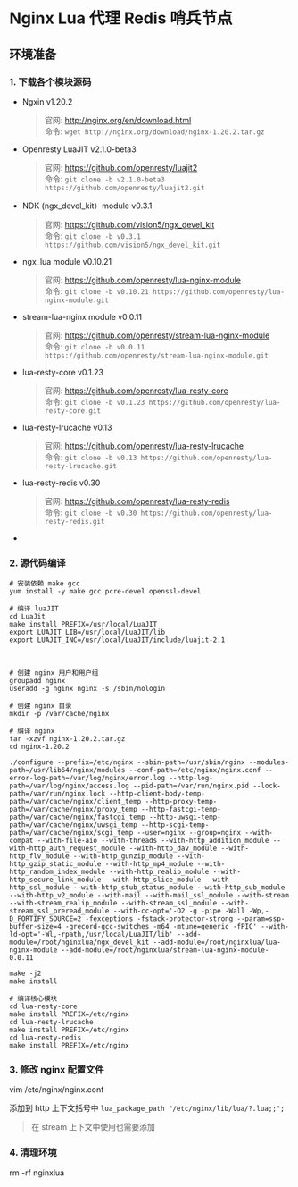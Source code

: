 # Nginx Lua 代理 Redis 哨兵节点
## 环境准备
### 1. 下载各个模块源码
+ Ngxin v1.20.2
 	> 官网: http://nginx.org/en/download.html  
	> 命令: `wget http://nginx.org/download/nginx-1.20.2.tar.gz`
+ Openresty LuaJIT v2.1.0-beta3 
 	> 官网: https://github.com/openresty/luajit2  
	> 命令: `git clone -b v2.1.0-beta3 https://github.com/openresty/luajit2.git`
+ NDK (ngx_devel_kit）module v0.3.1
 	> 官网: https://github.com/vision5/ngx_devel_kit  
	> 命令: `git clone -b v0.3.1 https://github.com/vision5/ngx_devel_kit.git`
+ ngx_lua module v0.10.21
 	> 官网: https://github.com/openresty/lua-nginx-module  
	> 命令: `git clone -b v0.10.21 https://github.com/openresty/lua-nginx-module.git`
+ stream-lua-nginx module v0.0.11
 	> 官网: https://github.com/openresty/stream-lua-nginx-module  
	> 命令: `git clone -b v0.0.11 https://github.com/openresty/stream-lua-nginx-module.git`
+ lua-resty-core v0.1.23
 	> 官网: https://github.com/openresty/lua-resty-core  
	> 命令: `git clone -b v0.1.23 https://github.com/openresty/lua-resty-core.git`
+ lua-resty-lrucache v0.13
 	> 官网: https://github.com/openresty/lua-resty-lrucache  
	> 命令: `git clone -b v0.13 https://github.com/openresty/lua-resty-lrucache.git`
+ lua-resty-redis v0.30
 	> 官网: https://github.com/openresty/lua-resty-redis  
	> 命令: `git clone -b v0.30 https://github.com/openresty/lua-resty-redis.git`
+ 

### 2. 源代码编译
```shell
# 安装依赖 make gcc
yum install -y make gcc pcre-devel openssl-devel

# 编译 luaJIT
cd LuaJit
make install PREFIX=/usr/local/LuaJIT
export LUAJIT_LIB=/usr/local/LuaJIT/lib
export LUAJIT_INC=/usr/local/LuaJIT/include/luajit-2.1



# 创建 nginx 用户和用户组
groupadd nginx
useradd -g nginx nginx -s /sbin/nologin

# 创建 nginx 目录
mkdir -p /var/cache/nginx

# 编译 nginx
tar -xzvf nginx-1.20.2.tar.gz
cd nginx-1.20.2

./configure --prefix=/etc/nginx --sbin-path=/usr/sbin/nginx --modules-path=/usr/lib64/nginx/modules --conf-path=/etc/nginx/nginx.conf --error-log-path=/var/log/nginx/error.log --http-log-path=/var/log/nginx/access.log --pid-path=/var/run/nginx.pid --lock-path=/var/run/nginx.lock --http-client-body-temp-path=/var/cache/nginx/client_temp --http-proxy-temp-path=/var/cache/nginx/proxy_temp --http-fastcgi-temp-path=/var/cache/nginx/fastcgi_temp --http-uwsgi-temp-path=/var/cache/nginx/uwsgi_temp --http-scgi-temp-path=/var/cache/nginx/scgi_temp --user=nginx --group=nginx --with-compat --with-file-aio --with-threads --with-http_addition_module --with-http_auth_request_module --with-http_dav_module --with-http_flv_module --with-http_gunzip_module --with-http_gzip_static_module --with-http_mp4_module --with-http_random_index_module --with-http_realip_module --with-http_secure_link_module --with-http_slice_module --with-http_ssl_module --with-http_stub_status_module --with-http_sub_module --with-http_v2_module --with-mail --with-mail_ssl_module --with-stream --with-stream_realip_module --with-stream_ssl_module --with-stream_ssl_preread_module --with-cc-opt='-O2 -g -pipe -Wall -Wp,-D_FORTIFY_SOURCE=2 -fexceptions -fstack-protector-strong --param=ssp-buffer-size=4 -grecord-gcc-switches -m64 -mtune=generic -fPIC' --with-ld-opt='-Wl,-rpath,/usr/local/LuaJIT/lib' --add-module=/root/nginxlua/ngx_devel_kit --add-module=/root/nginxlua/lua-nginx-module --add-module=/root/nginxlua/stream-lua-nginx-module-0.0.11

make -j2
make install 

# 编译核心模块
cd lua-resty-core
make install PREFIX=/etc/nginx
cd lua-resty-lrucache
make install PREFIX=/etc/nginx
cd lua-resty-redis
make install PREFIX=/etc/nginx
```
### 3. 修改 nginx 配置文件
vim /etc/nginx/nginx.conf

添加到 http 上下文括号中 `lua_package_path "/etc/nginx/lib/lua/?.lua;;";`
> 在 stream 上下文中使用也需要添加
### 4. 清理环境
rm -rf nginxlua
